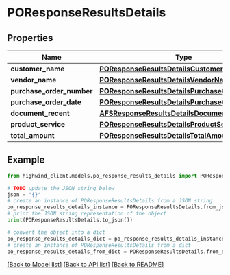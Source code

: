 # POResponseResultsDetails


## Properties

Name | Type | Description | Notes
------------ | ------------- | ------------- | -------------
**customer_name** | [**POResponseResultsDetailsCustomerName**](POResponseResultsDetailsCustomerName.md) |  | [optional] 
**vendor_name** | [**POResponseResultsDetailsVendorName**](POResponseResultsDetailsVendorName.md) |  | [optional] 
**purchase_order_number** | [**POResponseResultsDetailsPurchaseOrderNumber**](POResponseResultsDetailsPurchaseOrderNumber.md) |  | [optional] 
**purchase_order_date** | [**POResponseResultsDetailsPurchaseOrderDate**](POResponseResultsDetailsPurchaseOrderDate.md) |  | [optional] 
**document_recent** | [**AFSResponseResultsDetailsDocumentRecent**](AFSResponseResultsDetailsDocumentRecent.md) |  | [optional] 
**product_service** | [**POResponseResultsDetailsProductService**](POResponseResultsDetailsProductService.md) |  | [optional] 
**total_amount** | [**POResponseResultsDetailsTotalAmount**](POResponseResultsDetailsTotalAmount.md) |  | [optional] 

## Example

```python
from highwind_client.models.po_response_results_details import POResponseResultsDetails

# TODO update the JSON string below
json = "{}"
# create an instance of POResponseResultsDetails from a JSON string
po_response_results_details_instance = POResponseResultsDetails.from_json(json)
# print the JSON string representation of the object
print(POResponseResultsDetails.to_json())

# convert the object into a dict
po_response_results_details_dict = po_response_results_details_instance.to_dict()
# create an instance of POResponseResultsDetails from a dict
po_response_results_details_from_dict = POResponseResultsDetails.from_dict(po_response_results_details_dict)
```
[[Back to Model list]](../README.md#documentation-for-models) [[Back to API list]](../README.md#documentation-for-api-endpoints) [[Back to README]](../README.md)



